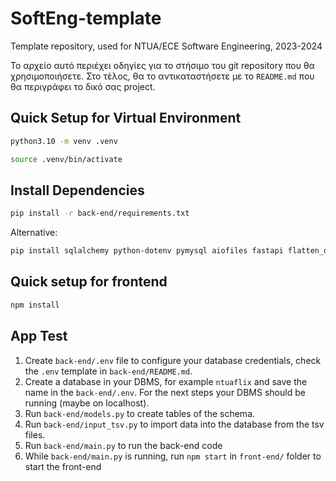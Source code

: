 # SoftEng-template

Template repository, used for NTUA/ECE Software Engineering, 2023-2024

Το αρχείο αυτό περιέχει οδηγίες για το στήσιμο του git repository που θα
χρησιμοποιήσετε.  Στο τέλος, θα το αντικαταστήσετε με το `README.md` που
θα περιγράφει το δικό σας project.

## Quick Setup for Virtual Environment

```bash
python3.10 -m venv .venv
```

```bash
source .venv/bin/activate
```

## Install Dependencies

```bash
pip install -r back-end/requirements.txt
```

Alternative:

```bash
pip install sqlalchemy python-dotenv pymysql aiofiles fastapi flatten_dict aiocsv jose python-jose passlib python-multipart pydantic[email] uvicorn frozendict pandas
```

## Quick setup for frontend

```bash
npm install
```

## App Test

1. Create `back-end/.env` file to configure your database credentials, check the `.env` template in `back-end/README.md`. 
2. Create a database in your DBMS, for example `ntuaflix` and save the name in the `back-end/.env`. For the next steps your DBMS should be running (maybe on localhost).
3. Run `back-end/models.py` to create tables of the schema.
4. Run `back-end/input_tsv.py` to import data into the database from the tsv files.
5. Run `back-end/main.py` to run the back-end code
6. While `back-end/main.py` is running, run `npm start` in `front-end/` folder to start the front-end